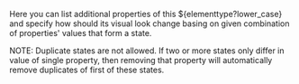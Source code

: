 Here you can list additional properties of this ${elementtype?lower_case} and specify how should its visual look change
basing on given combination of properties' values that form a state.

NOTE: Duplicate states are not allowed. If two or more states only differ in value of single property, then removing
that property will automatically remove duplicates of first of these states.